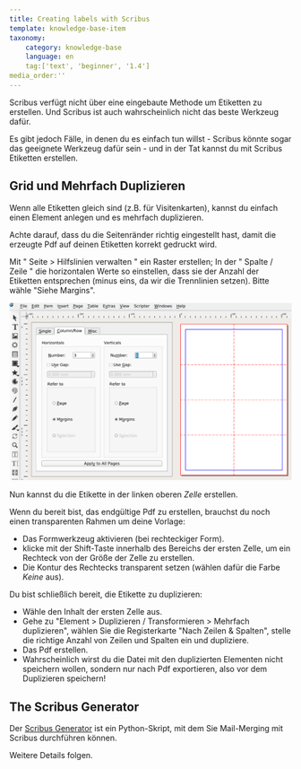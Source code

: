 ```yaml
---
title: Creating labels with Scribus
template: knowledge-base-item
taxonomy:
    category: knowledge-base
    language: en
    tag:['text', 'beginner', '1.4']
media_order:''
---
```


Scribus verfügt nicht über eine eingebaute Methode um Etiketten zu erstellen. Und Scribus ist auch wahrscheinlich nicht das beste Werkzeug dafür.

Es gibt jedoch Fälle, in denen du es einfach tun willst - Scribus könnte sogar das geeignete Werkzeug dafür sein - und in der Tat kannst du mit Scribus Etiketten erstellen.

## Grid und Mehrfach Duplizieren


Wenn alle Etiketten gleich sind (z.B. für Visitenkarten), kannst du einfach einen Element anlegen und es mehrfach duplizieren.

Achte darauf, dass du die Seitenränder richtig eingestellt hast, damit die erzeugte Pdf auf deinen Etiketten korrekt gedruckt wird.

Mit " Seite > Hilfslinien verwalten " ein Raster erstellen; In der " Spalte / Zeile " die horizontalen Werte so einstellen, dass sie der Anzahl der Etiketten entsprechen (minus eins, da wir die Trennlinien setzen). Bitte wähle "Siehe Margins".

![Create column and rows](columns-rows.png)

Nun kannst du die Etikette in der linken oberen _Zelle_ erstellen.

Wenn du bereit bist, das endgültige Pdf zu erstellen, brauchst du noch einen transparenten Rahmen um deine Vorlage:

- Das Formwerkzeug aktivieren (bei rechteckiger Form).
- klicke mit der Shift-Taste innerhalb des Bereichs der ersten Zelle, um ein Rechteck von der Größe der Zelle zu erstellen.
- Die Kontur des Rechtecks transparent setzen (wählen dafür die Farbe _Keine_ aus).

Du bist schließlich bereit, die Etikette zu duplizieren:

- Wähle den Inhalt der ersten Zelle aus.
- Gehe zu "Element > Duplizieren / Transformieren > Mehrfach duplizieren", wählen Sie die Registerkarte "Nach Zeilen & Spalten", stelle die richtige Anzahl von Zeilen und Spalten ein und dupliziere.
- Das Pdf erstellen.
- Wahrscheinlich wirst du die Datei mit den duplizierten Elementen nicht speichern wollen, sondern nur nach Pdf exportieren, also vor dem Duplizieren speichern!

## The Scribus Generator

Der [Scribus Generator](https://github.com/berteh/ScribusGenerator) ist ein Python-Skript, mit dem Sie Mail-Merging mit Scribus durchführen können.

Weitere Details folgen.
